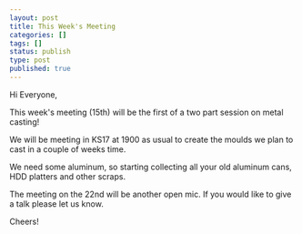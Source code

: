```yaml
---
layout: post
title: This Week's Meeting
categories: []
tags: []
status: publish
type: post
published: true
---
```

Hi Everyone,

This week's meeting (15th) will be the first of a two part session on metal
casting!

We will be meeting in KS17 at 1900 as usual to create the moulds we plan to
cast in a couple of weeks time.

We need some aluminum, so starting collecting all your old aluminum cans, HDD
platters and other scraps.

The meeting on the 22nd will be another open mic. If you would like to give a
talk please let us know.

Cheers!
